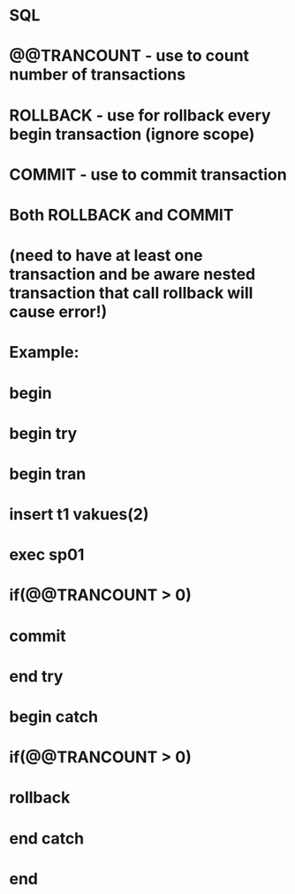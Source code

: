 # SQL

# @@TRANCOUNT - use to count number of transactions 
# ROLLBACK - use for rollback every begin transaction (ignore scope)  
# COMMIT - use to commit transaction 
# **Both ROLLBACK and COMMIT**
# (need to have at least one transaction and be aware nested transaction that call rollback will cause error!)
# Example:
# begin 
#   begin try
#     begin tran
#       insert t1 vakues(2)
#       exec sp01
#       if(@@TRANCOUNT > 0)
#         commit
#     end try
#   begin catch
#       if(@@TRANCOUNT > 0)
#         rollback
#   end catch
# end
